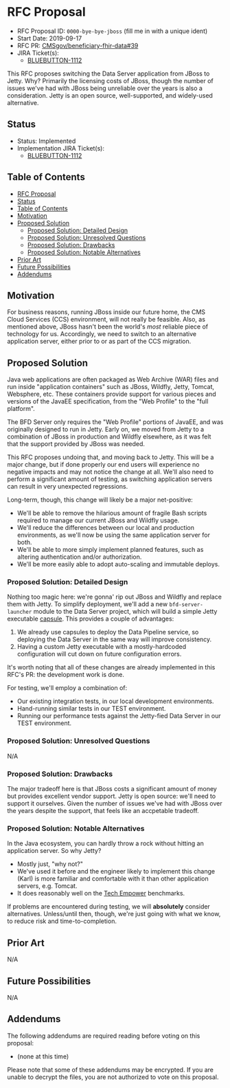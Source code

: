 # RFC Proposal
[RFC Proposal]: #rfc-proposal

* RFC Proposal ID: `0000-bye-bye-jboss` (fill me in with a unique ident)
* Start Date: 2019-09-17
* RFC PR: [CMSgov/beneficiary-fhir-data#39](https://github.com/CMSgov/beneficiary-fhir-data/pull/39)
* JIRA Ticket(s):
    * [BLUEBUTTON-1112](https://jira.cms.gov/browse/BLUEBUTTON-1112)

This RFC proposes switching the Data Server application from JBoss to Jetty.
Why? Primarily the licensing costs of JBoss,
  though the number of issues we've had with JBoss being unreliable over the years is also a consideration.
Jetty is an open source, well-supported, and widely-used alternative.

## Status
[Status]: #status

* Status: Implemented
* Implementation JIRA Ticket(s):
    * [BLUEBUTTON-1112](https://jira.cms.gov/browse/BLUEBUTTON-1112)

## Table of Contents
[Table of Contents]: #table-of-contents

* [RFC Proposal](#rfc-proposal)
* [Status](#status)
* [Table of Contents](#table-of-contents)
* [Motivation](#motivation)
* [Proposed Solution](#proposed-solution)
    * [Proposed Solution: Detailed Design](#proposed-solution-detailed-design)
    * [Proposed Solution: Unresolved Questions](#proposed-solution-unresolved-questions)
    * [Proposed Solution: Drawbacks](#proposed-solution-drawbacks)
    * [Proposed Solution: Notable Alternatives](#proposed-solution-notable-alternatives)
* [Prior Art](#prior-art)
* [Future Possibilities](#future-possibilities)
* [Addendums](#addendums)

## Motivation
[Motivation]: #motivation

For business reasons, running JBoss inside our future home, the CMS Cloud Services (CCS) environment,
  will not really be feasible.
Also, as mentioned above, JBoss hasn't been the world's _most_ reliable piece of technology for us.
Accordingly, we need to switch to an alternative application server,
  either prior to or as part of the CCS migration.

## Proposed Solution
[Proposed Solution]: #proposed-solution

Java web applications are often packaged as Web Archive (WAR) files and run inside "application containers"
  such as JBoss, Wildfly, Jetty, Tomcat, Websphere, etc.
These containers provide support for various pieces and versions of the JavaEE specification,
  from the "Web Profile" to the "full platform".

The BFD Server only requires the "Web Profile" portions of JavaEE,
  and was originally designed to run in Jetty.
Early on, we moved from Jetty to a combination of JBoss in production and Wildfly elsewhere,
  as it was felt that the support provided by JBoss was needed.

This RFC proposes undoing that, and moving back to Jetty.
This will be a major change, but if done properly
  our end users will experience no negative impacts and may not notice the change at all.
We'll also need to perform a significant amount of testing,
  as switching application servers can result in very unexpected regressions.

Long-term, though, this change will likely be a major net-positive:

* We'll be able to remove the hilarious amount of fragile Bash scripts
    required to manage our current JBoss and Wildfly usage.
* We'll reduce the differences between our local and production environments,
    as we'll now be using the same application server for both.
* We'll be able to more simply implement planned features,
    such as altering authentication and/or authorization.
* We'll be more easily able to adopt auto-scaling and immutable deploys.

### Proposed Solution: Detailed Design
[Proposed Solution: Detailed Design]: #proposed-solution-detailed-design

Nothing too magic here: we're gonna' rip out JBoss and Wildfly and replace them with Jetty.
To simplify deployment, we'll add a new `bfd-server-launcher` module to the Data Server project,
  which will build a simple Jetty executable [capsule](http://www.capsule.io/).
This provides a couple of advantages:

1. We already use capsules to deploy the Data Pipeline service,
     so deploying the Data Server in the same way will improve consistency.
2. Having a custom Jetty executable with a mostly-hardcoded configuration will cut down on future configuration errors.

It's worth noting that all of these changes are already implemented in this RFC's PR:
  the development work is done.

For testing, we'll employ a combination of:

* Our existing integration tests, in our local development environments.
* Hand-running similar tests in our TEST environment.
* Running our performance tests against the Jetty-fied Data Server in our TEST environment.

### Proposed Solution: Unresolved Questions
[Proposed Solution: Unresolved Questions]: #proposed-solution-unresolved-questions

N/A

### Proposed Solution: Drawbacks
[Proposed Solution: Drawbacks]: #proposed-solution-drawbacks

The major tradeoff here is that JBoss costs a significant amount of money but provides excellent vendor support.
Jetty is open source: we'll need to support it ourselves.
Given the number of issues we've had with JBoss over the years despite the support,
  that feels like an accpetable tradeoff.

### Proposed Solution: Notable Alternatives
[Proposed Solution: Notable Alternatives]: #proposed-solution-notable-alternatives

In the Java ecosystem, you can hardly throw a rock without hitting an application server.
So why Jetty?

* Mostly just, "why not?"
* We've used it before and the engineer likely to implement this change
    (Karl) is more familiar and comfortable with it than other application servers, e.g. Tomcat.
* It does reasonably well on the [Tech Empower](https://www.techempower.com/benchmarks) benchmarks.

If problems are encountered during testing, we will **absolutely** consider alternatives.
Unless/until then, though, we're just going with what we know, to reduce risk and time-to-completion.

## Prior Art
[Prior Art]: #prior-art

N/A

## Future Possibilities
[Future Possibilities]: #future-possibilities

N/A

## Addendums
[Addendums]: #addendums

The following addendums are required reading before voting on this proposal:

* (none at this time)

Please note that some of these addendums may be encrypted. If you are unable to decrypt the files, you are not authorized to vote on this proposal.